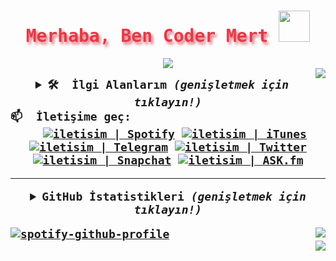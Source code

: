 <samp>
  <h1 align="center" style="color:#e63946;text-shadow: 3px 4px 4px rgba(205, 50, 70, 0.7);">Merhaba, Ben Coder Mert <img src="https://media.giphy.com/media/hvRJCLFzcasrR4ia7z/giphy.gif" width="50px"></h1>

  <p align="center">

  <center><a target="" href="https://t.me/codermert"><img src="https://img.shields.io/badge/%E2%98%95%EF%B8%8F-UPO%20MARKT%20CEO%20-d91623"></a></center><img align="right" src="https://komarev.com/ghpvc/?username=codermert&color=269077">

  </p>

  
  <details align="center">
    <summary style="font-weight: bold; font-size: 18px">
      <b>🛠 &nbsp;İlgi Alanlarım</b>
      <i>(genişletmek için tıklayın!)</i>
    </summary>

  ![Android](https://img.shields.io/badge/android-cD1?style=for-the-badge&logo=android&logoColor=01060a&color=4495d4)
  ![ManjaroLinux](https://img.shields.io/badge/Manjaro-Linux-cD1?style=for-the-badge&logo=Manjaro&logoColor=01060a&color=4495d4)
  ![Git](https://img.shields.io/badge/git-cD1?style=for-the-badge&logo=git&logoColor=01060a&color=4495d4)
  ![JSON](https://img.shields.io/badge/json-cD1?style=for-the-badge&logo=json&logoColor=01060a&color=4495d4)
  ![VisualStudio](https://img.shields.io/badge/visual-studio-cD1?style=for-the-badge&logo=visual-studio&logoColor=01060a&color=4495d4)
  ![Illustrator](https://img.shields.io/badge/Illustrator-cD1?style=for-the-badge&logo=adobe&logoColor=01060a&color=4495d4)
  ![Linux](https://img.shields.io/badge/Arch-Linux-cD1?style=for-the-badge&logo=ArchLinux&logoColor=01060a&color=4495d4)
  ![Java](https://img.shields.io/badge/java-Extension-cD1?style=for-the-badge&logo=java&logoColor=01060a&color=4495d4)
  ![JS](https://img.shields.io/badge/javascript-cD1?style=for-the-badge&logo=javascript&logoColor=01060a&color=4495d4)
  ![PYTHON](https://img.shields.io/badge/python-cD1?style=for-the-badge&logo=python&logoColor=01060a&color=4495d4)
  ![Facebook API](https://img.shields.io/badge/facebook-cD1?style=for-the-badge&logo=facebook&logoColor=01060a&color=4495d4)
  ![Instagram](https://img.shields.io/badge/instagram-cD1?style=for-the-badge&logo=instagram&logoColor=01060a&color=4495d4)
  ![C#](https://img.shields.io/badge/CSharp-cD1?style=for-the-badge&logo=C%20Sharp&logoColor=01060a&color=4495d4)
  ![APP İnventor](https://img.shields.io/badge/App%20%C4%B0nventor-cD1?style=for-the-badge&logo=android&logoColor=01060a&color=4495d4)
  ![IOS](https://img.shields.io/badge/ios-cD1?style=for-the-badge&logo=apple&logoColor=01060a&color=4495d4)
  ![HTML](https://img.shields.io/badge/html-cD1?style=for-the-badge&logo=html5&logoColor=01060a&color=4495d4)
  </details>

 <summary style="font-weight: bold; font-size: 18px">
      <b>📫 &nbsp;İletişime geç:</b>


  <div align="center">
    &nbsp;
  <a target="" href="https://open.spotify.com/artist/37evpjuqng7tSHaeFNWniF">        <img alt="iletisim | Spotify"  src="https://img.shields.io/badge/spotify-2B2A29.svg?style=for-the-badge&logo=spotify&logoColor=1db954"></a>
  <a target="" href="https://music.apple.com/tr/artist/coder-mert/1540399101?l=tr">        <img alt="iletisim | iTunes"  src="https://img.shields.io/badge/itunes-2B2A29.svg?style=for-the-badge&logo=itunes&logoColor=cb1c28"></a>
    <a target="_blank" href="https://t.me/codermert">               <img alt="iletisim | Telegram" src="https://img.shields.io/badge/telegram-2B2A29.svg?style=for-the-badge&logo=telegram&logoColor=18eaed"></a>
    <a target="_blank" href="https://twitter.com/codermert">        <img alt="iletisim | Twitter"  src="https://img.shields.io/badge/twitter-2B2A29.svg?style=for-the-badge&logo=twitter&logoColor=18eaed"></a>
   <a target="_blank" href="https://www.snapchat.com/add/mertbeyzx">        <img alt="iletisim | Snapchat"  src="https://img.shields.io/badge/snapchat-2B2A29.svg?style=for-the-badge&logo=snapchat&logoColor=faea07"></a>
  <a target="_blank" href="https://ask.fm/codermertx">        <img alt="iletisim | ASK.fm"  src="https://img.shields.io/badge/ask.fm-2B2A29.svg?style=for-the-badge&logo=askfm&logoColor=ee1144"></a>
  

  </div>
  
 

  ---

  <details align="center">
    <summary style="font-weight: bold; font-size: 18px">
      <b>GitHub İstatistikleri</b>
      <i>(genişletmek için tıklayın!)</i>
    </summary>

  ![Coder Mert GitHub İstatistikleri](https://github-readme-stats.vercel.app/api?username=codermert&show_icons=true&bg_color=2B2A29&icon_color=EF7F1A&text_color=FFF&title_color=EF7F1A)
  ![Coder Mert'in En Çok Kullandığı Diller](https://github-readme-stats.vercel.app/api/top-langs/?username=codermert&layout=compact&bg_color=2B2A29&text_color=FFF&title_color=EF7F1A)

  </details>
</samp>


[![spotify-github-profile](https://spotify-github-profile.vercel.app/api/view?uid=76ck031tz84tb9inafu2a49u1&cover_image=true&theme=default)](https://t.me/codermert)<img align="right" src="https://img.shields.io/badge/spotify-su_an_dinliyorum_%F0%9F%94%89-2B2A29.svg?style=for-the-badge&logo=spotify&logoColor=green"><br> <img align="right" src="https://img.shields.io/badge/linkedin-iletisime_gec-2B2A29.svg?style=for-the-badge&logo=linkedin&logoColor=blue">

